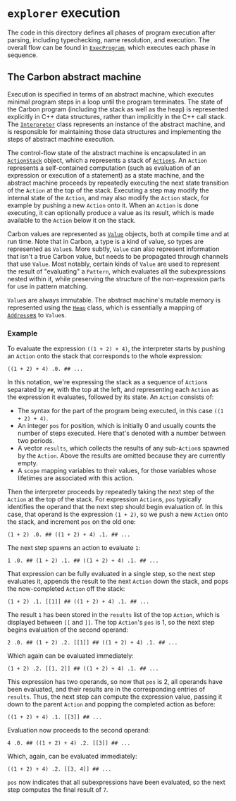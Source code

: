 # `explorer` execution

<!--
Part of the Carbon Language project, under the Apache License v2.0 with LLVM
Exceptions. See /LICENSE for license information.
SPDX-License-Identifier: Apache-2.0 WITH LLVM-exception
-->

The code in this directory defines all phases of program execution after
parsing, including typechecking, name resolution, and execution. The overall
flow can be found in [`ExecProgram`](exec_program.cpp), which executes each
phase in sequence.

## The Carbon abstract machine

Execution is specified in terms of an abstract machine, which executes minimal
program steps in a loop until the program terminates. The state of the Carbon
program (including the stack as well as the heap) is represented explicitly in
C++ data structures, rather than implicitly in the C++ call stack. The
[`Interpreter`](interpreter.cpp) class represents an instance of the abstract
machine, and is responsible for maintaining those data structures and
implementing the steps of abstract machine execution.

The control-flow state of the abstract machine is encapsulated in an
[`ActionStack`](action_stack.h) object, which a represents a stack of
[`Action`s](action.h). An `Action` represents a self-contained computation (such
as evaluation of an expression or execution of a statement) as a state machine,
and the abstract machine proceeds by repeatedly executing the next state
transition of the `Action` at the top of the stack. Executing a step may modify
the internal state of the `Action`, and may also modify the `Action` stack, for
example by pushing a new `Action` onto it. When an `Action` is done executing,
it can optionally produce a value as its result, which is made available to the
`Action` below it on the stack.

Carbon values are represented as [`Value`](value.h) objects, both at compile
time and at run time. Note that in Carbon, a type is a kind of value, so types
are represented as `Value`s. More subtly, `Value` can also represent information
that isn't a true Carbon value, but needs to be propagated through channels that
use `Value`. Most notably, certain kinds of `Value` are used to represent the
result of "evaluating" a `Pattern`, which evaluates all the subexpressions
nested within it, while preserving the structure of the non-expression parts for
use in pattern matching.

`Value`s are always immutable. The abstract machine's mutable memory is
represented using the [`Heap`](heap.h) class, which is essentially a mapping of
[`Address`es](address.h) to `Value`s.

### Example

To evaluate the expression `((1 + 2) + 4)`, the interpreter starts by pushing an
`Action` onto the stack that corresponds to the whole expression:

    ((1 + 2) + 4) .0. ## ...

In this notation, we're expressing the stack as a sequence of `Action`s
separated by `##`, with the top at the left, and representing each `Action` as
the expression it evaluates, followed by its state. An `Action` consists of:

-   The syntax for the part of the program being executed, in this case
    `((1 + 2) + 4)`.
-   An integer `pos` for position, which is initially 0 and usually counts the
    number of steps executed. Here that's denoted with a number between two
    periods.
-   A vector `results`, which collects the results of any sub-`Action`s spawned
    by the `Action`. Above the results are omitted because they are currently
    empty.
-   A `scope` mapping variables to their values, for those variables whose
    lifetimes are associated with this action.

Then the interpreter proceeds by repeatedly taking the next step of the `Action`
at the top of the stack. For expression `Action`s, `pos` typically identifies
the operand that the next step should begin evaluation of. In this case, that
operand is the expression `(1 + 2)`, so we push a new `Action` onto the stack,
and increment `pos` on the old one:

    (1 + 2) .0. ## ((1 + 2) + 4) .1. ## ...

The next step spawns an action to evaluate `1`:

    1 .0. ## (1 + 2) .1. ## ((1 + 2) + 4) .1. ## ...

That expression can be fully evaluated in a single step, so the next step
evaluates it, appends the result to the next `Action` down the stack, and pops
the now-completed `Action` off the stack:

    (1 + 2) .1. [[1]] ## ((1 + 2) + 4) .1. ## ...

The result `1` has been stored in the `results` list of the top `Action`, which
is displayed between `[[` and `]]`. The top `Action`'s `pos` is 1, so the next
step begins evaluation of the second operand:

    2 .0. ## (1 + 2) .2. [[1]] ## ((1 + 2) + 4) .1. ## ...

Which again can be evaluated immediately:

    (1 + 2) .2. [[1, 2]] ## ((1 + 2) + 4) .1. ## ...

This expression has two operands, so now that `pos` is 2, all operands have been
evaluated, and their results are in the corresponding entries of `results`.
Thus, the next step can compute the expression value, passing it down to the
parent `Action` and popping the completed action as before:

    ((1 + 2) + 4) .1. [[3]] ## ...

Evaluation now proceeds to the second operand:

    4 .0. ## ((1 + 2) + 4) .2. [[3]] ## ...

Which, again, can be evaluated immediately:

    ((1 + 2) + 4) .2. [[3, 4]] ## ...

`pos` now indicates that all subexpressions have been evaluated, so the next
step computes the final result of `7`.
